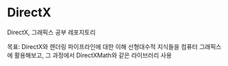 # DirectX
DirectX, 그래픽스 공부 레포지토리

목표:
DirectX와 렌더링 파이프라인에 대한 이해
선형대수적 지식들을 컴퓨터 그래픽스에 활용해보고, 그 과정에서 DirectXMath와 같은 라이브러리 사용
